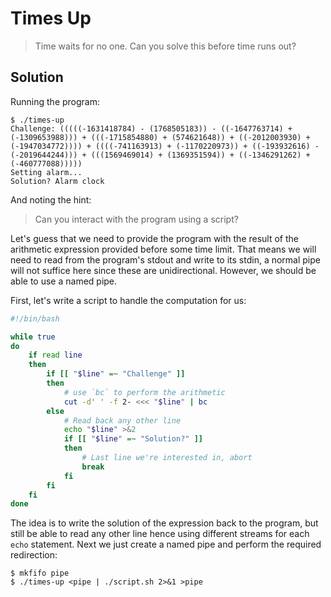 # Times Up

> Time waits for no one. Can you solve this before time runs out?

## Solution

Running the program:

```
$ ./times-up
Challenge: (((((-1631418784) - (1768505183)) - ((-1647763714) + (-1309653988))) + (((-1715854880) + (574621648)) + ((-2012003930) + (-1947034772)))) + ((((-741163913) + (-1170220973)) + ((-193932616) - (-2019644244))) + (((1569469014) + (1369351594)) + ((-1346291262) + (-460777088)))))
Setting alarm...
Solution? Alarm clock
```

And noting the hint:

> Can you interact with the program using a script?

Let's guess that we need to provide the program with the result of the
arithmetic expression provided before some time limit. That means we will need
to read from the program's stdout and write to its stdin, a normal pipe will
not suffice here since these are unidirectional. However, we should be able to
use a named pipe.

First, let's write a script to handle the computation for us:

```sh
#!/bin/bash

while true
do
    if read line
    then
        if [[ "$line" =~ "Challenge" ]]
        then
            # use `bc` to perform the arithmetic
            cut -d' ' -f 2- <<< "$line" | bc
        else
            # Read back any other line 
            echo "$line" >&2
            if [[ "$line" =~ "Solution?" ]]
            then
                # Last line we're interested in, abort
                break
            fi
        fi
    fi
done
```

The idea is to write the solution of the expression back to the program, but
still be able to read any other line hence using different streams for each
`echo` statement. Next we just create a named pipe and perform the required
redirection:

```
$ mkfifo pipe
$ ./times-up <pipe | ./script.sh 2>&1 >pipe
```
